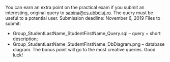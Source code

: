You can earn an extra point on the practical exam if you submit an interesting, original query to sabina@cs.ubbcluj.ro. The query must be useful to a potential user.
Submission deadline: November 6, 2019
Files to submit:
* Group_StudentLastName_StudentFirstName_Query.sql – query + short description;
* Group_StudentLastName_StudentFirstName_DbDiagram.png – database diagram.
The bonus point will go to the most creative queries. Good luck!
